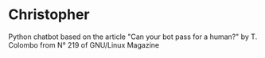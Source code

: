 # Christopher

Python chatbot based on the article "Can your bot pass for a human?" by T. Colombo from N° 219 of GNU/Linux Magazine
